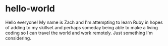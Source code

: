 # hello-world
Hello everyone! My name is Zach and I'm attempting to learn Ruby in hopes of adding to my skillset and perhaps someday being able to make a living coding so I can travel the world and work remotely. Just something I'm considering.
